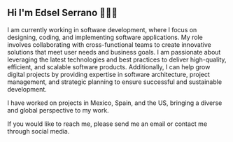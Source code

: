 ## Hi I'm Edsel Serrano 🧑🏻‍💻

I am currently working in software development, where I focus on designing, coding, and implementing software applications. My role involves collaborating with cross-functional teams to create innovative solutions that meet user needs and business goals. I am passionate about leveraging the latest technologies and best practices to deliver high-quality, efficient, and scalable software products. Additionally, I can help grow digital projects by providing expertise in software architecture, project management, and strategic planning to ensure successful and sustainable development.

I have worked on projects in Mexico, Spain, and the US, bringing a diverse and global perspective to my work.

If you would like to reach me, please send me an email or contact me through social media.


